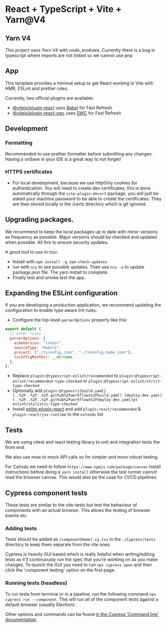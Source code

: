 # React + TypeScript + Vite + Yarn@V4

## Yarn V4

This project uses Yarn V4 with node_modules. Currently there is a bug in typescript where imports are not linked so we cannot use pnp

## App

This template provides a minimal setup to get React working in Vite with HMR, ESLint and prettier rules.

Currently, two official plugins are available:

- [@vitejs/plugin-react](https://github.com/vitejs/vite-plugin-react/blob/main/packages/plugin-react/README.md) uses [Babel](https://babeljs.io/) for Fast Refresh
- [@vitejs/plugin-react-swc](https://github.com/vitejs/vite-plugin-react-swc) uses [SWC](https://swc.rs/) for Fast Refresh

## Development

### Formatting

Recommended to use prettier formatter before submitting any changes. Having a onSave in your IDE is a great way to not forget!

### HTTPS certificates

- For local development, because we use httpOnly cookies for authentication. You will need to create dev certificates, this is done automatically through the `vite-plugin-mkcert` package, you will just be asked your machine password to be able to create the certificates. They are then stored locally in the /certs directory which is git ignored.

## Upgrading packages.

We recommend to keep the local packages up to date with minor versions as frequency as possible.
Major versions should be checked and updated when possible. All this to ensure security updates.

A good tool to use in ncu:

- Install with `npm install -g npm-check-updates`
- run with `ncu` to see possible updates. Then use `ncu -u` to update package.json file. The yarn install to complete.
- Finally test and smoke test the app.

## Expanding the ESLint configuration

If you are developing a production application, we recommend updating the configuration to enable type aware lint rules:

- Configure the top-level `parserOptions` property like this:

```js
export default {
  // other rules...
  parserOptions: {
    ecmaVersion: "latest",
    sourceType: "module",
    project: ["./tsconfig.json", "./tsconfig.node.json"],
    tsconfigRootDir: __dirname,
  },
};
```

- Replace `plugin:@typescript-eslint/recommended` to `plugin:@typescript-eslint/recommended-type-checked` or `plugin:@typescript-eslint/strict-type-checked`
- Optionally add `plugin:@typescri[build.yaml](..%2F..%2F..%2F.github%2Fworkflows%2Fbuild.yaml)
[deploy-dev.yaml](..%2F..%2F..%2F.github%2Fworkflows%2Fdeploy-dev.yaml)pt-eslint/stylistic-type-checked`
- Install [eslint-plugin-react](https://github.com/jsx-eslint/eslint-plugin-react) and add `plugin:react/recommended` & `plugin:react/jsx-runtime` to the `extends` list

## Tests

We are using vitest and react testing library to unit and integration tests the front end.

We also use msw to mock API calls so for simpler and more robust testing.

For Canvas we need to follow `https://www.npmjs.com/package/canvas` install instructions before doing a `yarn install` otherwise the test runner cannot read the browser canvas.
This would also be the case for CI/CD pipelines.

## Cypress component tests

These tests are similar to the vite-tests but test the behaviour of components with an actual browser. This allows the testing of
browser events etc.

### Adding tests

Tests should be added as `[componentName].cy.tsx` in the `./Cypress/tests` directory to keep them separate from the vite ones.

Cypress is heavily GUI based which is really helpful when writing/editing tests as it'll continuously run the spec that you're
working on as you make changes. To launch the GUI you need to run `npx cypress open` and then click the 'component testing'
option on the first page.

### Running tests (headless)

To run tests from terminal or in a pipeline, run the following command `npx cypress run --component`.
This will run all of the component tests against a default browser (usually Electron).

Other options and commands can be found [in the Cypress 'Command line' documentation](https://docs.cypress.io/guides/guides/command-line#Options).

